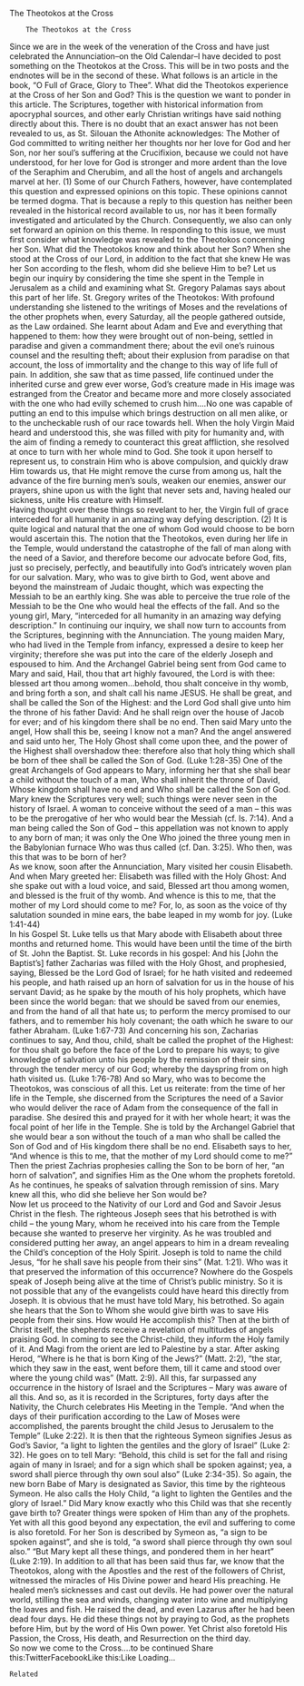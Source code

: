 The Theotokos at the Cross

		The Theotokos at the Cross
Since we are in the week of the veneration of the Cross and have just celebrated the Annunciation–on the Old Calendar–I have decided to post something on the Theotokos at the Cross.  This will be in two posts and the endnotes will be in the second of these.  What follows is an article in the book, “O Full of Grace, Glory to Thee”. 
What did the Theotokos experience at the Cross of her Son and God?  This is the question we want to ponder in this article.  The Scriptures, together with historical information from apocryphal sources, and other early Christian writings have said nothing directly about this.  There is no doubt that an exact answer has not been revealed to us, as St. Silouan the Athonite acknowledges:
The Mother of God committed to writing neither her thoughts nor her love for God and her Son, nor her soul’s suffering at the Crucifixion, because we could not have understood, for her love for God is stronger and more ardent than the love of the Seraphim and Cherubim, and all the host of angels and archangels marvel at her. (1) 
Some of our Church Fathers, however, have contemplated this question and expressed opinions on this topic.  These opinions cannot be termed dogma.  That is because a reply to this question has neither been revealed in the historical record available to us, nor has it been formally investigated and articulated by the Church.  Consequently, we also can only set forward an opinion on this theme.
In responding to this issue, we must first consider what knowledge was revealed to the Theotokos concerning her Son.  What did the Theotokos know and think about her Son?  When she stood at the Cross of our Lord, in addition to the fact that she knew He was her Son according to the flesh, whom did she believe Him to be?  Let us begin our inquiry by considering the time she spent in the Temple in Jerusalem as a child and examining what St. Gregory Palamas says about this part of her life.
St. Gregory writes of the Theotokos: 
With profound understanding she listened to the writings of Moses and the revelations of the other prophets when, every Saturday, all the people gathered outside, as the Law ordained.  She learnt about Adam and Eve and everything that happened to them: how they were brought out of non-being, settled in paradise and given a commandment there; about the evil one’s ruinous counsel and the resulting theft; about their explusion from paradise on that account, the loss of immortality and the change to this way of life full of pain.  In addition, she saw that as time passed, life continued under the inherited curse and grew ever worse, God’s creature made in His image was estranged from the Creator and became more and more closely associated with the one who had evilly schemed to crush him….No one was capable of putting an end to this impulse which brings destruction on all men alike, or to the uncheckable rush of our race towards hell.  When the holy Virgin Maid heard and understood this, she was filled with pity for humanity and, with the aim of finding a remedy to counteract this great affliction, she resolved at once to turn with her whole mind to God.  She took it upon herself to represent us, to constrain Him who is above compulsion, and quickly draw Him towards us, that He might remove the curse from among us, halt the advance of the fire burning men’s souls, weaken our enemies, answer our prayers, shine upon us with the light that never sets and, having healed our sickness, unite His creature with Himself.  
Having thought over these things so revelant to her, the Virgin full of grace interceded for all humanity in an amazing way defying description. (2)
It is quite logical and natural that the one of whom God would choose to be born would ascertain this.  The notion that the Theotokos, even during her life in the Temple, would understand the catastrophe of the fall of man along with the need of a Savior, and therefore become our advocate before God, fits, just so precisely, perfectly, and beautifully into God’s intricately woven plan for our salvation.  Mary, who was to give birth to God, went above and beyond the mainstream of Judaic thought, which was expecting the Messiah to be an earthly king.  She was able to perceive the true role of the Messiah to be the One who would heal the effects of the fall.  And so the young girl, Mary, “interceded for all humanity in an amazing way defying description.”
In continuing our inquiry, we shall now turn to accounts from the Scriptures, beginning with the Annunciation.  The young maiden Mary, who had lived in the Temple from infancy, expressed a desire to keep her virginity; therefore she was put into the care of the elderly Joseph and espoused to him.  And the Archangel Gabriel being sent from God came to Mary and said,
Hail, thou that art highly favoured, the Lord is with thee: blessed art thou among women…behold, thou shalt conceive in thy womb, and bring forth a son, and shalt call his name JESUS.  He shall be great, and shall be called the Son of the Highest: and the Lord God shall give unto him the throne of his father David:  And he shall reign over the house of Jacob for ever; and of his kingdom there shall be no end.  Then said Mary unto the angel, How shall this be, seeing I know not a man?  And the angel answered and said unto her, The Holy Ghost shall come upon thee, and the power of the Highest shall overshadow thee: therefore also that holy thing which shall be born of thee shall be called the Son of God. (Luke 1:28-35)
One of the great Archangels of God appears to Mary, informing her that she shall bear a child without the touch of a man, Who shall inherit the throne of David, Whose kingdom shall have no end and Who shall be called the Son of God.  Mary knew the Scriptures very well; such things were never seen in the history of Israel.   A woman to conceive without the seed of a man – this was to be the prerogative of her who would bear the Messiah (cf. Is. 7:14).  And a man being called the Son of God – this appellation was not known to apply to any born of man; it was only the One Who joined the three young men in the Babylonian furnace Who was thus called (cf. Dan. 3:25).  Who then, was this that was to be born of her?   
As we know, soon after the Annunciation, Mary visited her cousin Elisabeth.  And when Mary greeted her:
Elisabeth was filled with the Holy Ghost:  And she spake out with a loud voice, and said, Blessed art thou among women, and blessed is the fruit of thy womb.  And whence is this to me, that the mother of my Lord should come to me?  For, lo, as soon as the voice of thy salutation sounded in mine ears, the babe leaped in my womb for joy.  (Luke 1:41-44)  
In his Gospel St. Luke tells us that Mary abode with Elisabeth about three months and returned home.  This would have been until the time of the birth of St. John the Baptist.  St. Luke records in his gospel:
And his [John the Baptist’s] father Zacharias was filled with the Holy Ghost, and prophesied, saying, Blessed be the Lord God of Israel; for he hath visited and redeemed his people, and hath raised up an horn of salvation for us in the house of his servant David; as he spake by the mouth of his holy prophets, which have been since the world began: that we should be saved from our enemies, and from the hand of all that hate us; to perform the mercy promised to our fathers, and to remember his holy covenant; the oath which he sware to our father Abraham.  (Luke 1:67-73)
And concerning his son, Zacharias continues to say,
And thou, child, shalt be called the prophet of the Highest: for thou shalt go before the face of the Lord to prepare his ways; to give knowledge of salvation unto his people by the remission of their sins, through the tender mercy of our God; whereby the dayspring from on high hath visited us. (Luke 1:76-78)
And so Mary, who was to become the Theotokos, was conscious of all this.  Let us reiterate: from the time of her life in the Temple, she discerned from the Scriptures the need of a Savior who would deliver the race of Adam from the consequence of the fall in paradise.  She desired this and prayed for it with her whole heart; it was the focal point of her life in the Temple.   She is told by the Archangel Gabriel that she would bear a son without the touch of a man who shall be called the Son of God and of His kingdom there shall be no end.  Elisabeth says to her, “And whence is this to me, that the mother of my Lord should come to me?”  Then the priest Zachrias prophesies calling the Son to be born of her, “an horn of salvation”, and signifies Him as the One whom the prophets foretold.  As he continues, he speaks of salvation through remission of sins.  Mary knew all this, who did she believe her Son would be?  
Now let us proceed to the Nativity of our Lord and God and Savoir Jesus Christ in the flesh.  The righteous Joseph sees that his betrothed is with child – the young Mary, whom he received into his care from the Temple because she wanted to preserve her virginity.  As he was troubled and considered putting her away, an angel appears to him in a dream revealing the Child’s conception of the Holy Spirit.   Joseph is told to name the child Jesus, “for he shall save his people from their sins” (Mat. 1:21).  Who was it that preserved the information of this occurrence?  Nowhere do the Gospels speak of Joseph being alive at the time of Christ’s public ministry.  So it is not possible that any of the evangelists could have heard this directly from Joseph.  It is obvious that he must have told Mary, his betrothed.  So again she hears that the Son to Whom she would give birth was to save His people from their sins.  How would He accomplish this?
Then at the birth of Christ itself, the shepherds receive a revelation of multitudes of angels praising God.  In coming to see the Christ-child, they inform the Holy family of it.  And Magi from the orient are led to Palestine by a star.   After asking Herod, “Where is he that is born King of the Jews?” (Matt. 2:2), “the star, which they saw in the east, went before them, till it came and stood over where the young child was” (Matt. 2:9).  All this, far surpassed any occurrence in the history of Israel and the Scriptures – Mary was aware of all this.  And so, as it is recorded in the Scriptures, forty days after the Nativity, the Church celebrates His Meeting in the Temple.
“And when the days of their purification according to the Law of Moses were accomplished, the parents brought the child Jesus to Jerusalem to the Temple” (Luke 2:22).  It is then that the righteous Symeon signifies Jesus as God’s Savior, “a light to lighten the gentiles and the glory of Israel” (Luke 2: 32).  He goes on to tell Mary: “Behold, this child is set for the fall and rising again of many in Israel; and for a sign which shall be spoken against; yea, a sword shall pierce through thy own soul also” (Luke 2:34-35).
So again, the new born Babe of Mary is designated as Savior, this time by the righteous Symeon.  He also calls the Holy Child, “a light to lighten the Gentiles and the glory of Israel.”  Did Mary know exactly who this Child was that she recently gave birth to?  Greater things were spoken of Him than any of the prophets.  Yet with all this good beyond any expectation, the evil and suffering to come is also foretold.  For her Son is described by Symeon as, “a sign to be spoken against”, and she is told, “a sword shall pierce through thy own soul also.”  “But Mary kept all these things, and pondered them in her heart” (Luke 2:19).
In addition to all that has been said thus far, we know that the Theotokos, along with the Apostles and the rest of the followers of Christ, witnessed the miracles of His Divine power and heard His preaching.  He healed men’s sicknesses and cast out devils.  He had power over the natural world, stilling the sea and winds, changing water into wine and multiplying the loaves and fish.  He raised the dead, and even Lazarus after he had been dead four days.  He did these things not by praying to God, as the prophets before Him, but by the word of His Own power.  Yet Christ also foretold His Passion, the Cross, His death, and Resurrection on the third day.     
So now we come to the Cross….to be continued
Share this:TwitterFacebookLike this:Like Loading...

	Related
			